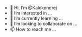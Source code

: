 - 👋 Hi, I’m @Kalokondrej
- 👀 I’m interested in ...
- 🌱 I’m currently learning ...
- 💞️ I’m looking to collaborate on ...
- 📫 How to reach me ...

<!---
Kalokondrej/Kalokondrej is a ✨ special ✨ repository because its `README.md` (this file) appears on your GitHub profile.
You can click the Preview link to take a look at your changes.
--->
